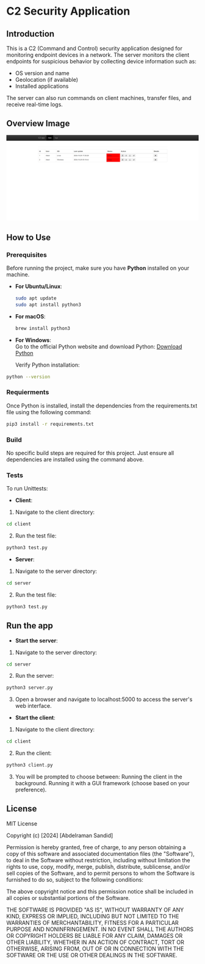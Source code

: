 # C2 Security Application

## Introduction
This is a C2 (Command and Control) security application designed for monitoring endpoint devices in a network. The server monitors the client endpoints for suspicious behavior by collecting device information such as:
- OS version and name
- Geolocation (if available)
- Installed applications

The server can also run commands on client machines, transfer files, and receive real-time logs.


## Overview Image
![C2App](./images/c2_app.png)

## How to Use

### Prerequisites
Before running the project, make sure you have **Python** installed on your machine. 

- **For Ubuntu/Linux**:
    ```bash
    sudo apt update
    sudo apt install python3
    ```

- **For macOS**:
    ```bash
    brew install python3
    ```

- **For Windows**:  
  Go to the official Python website and download Python: [Download Python](https://www.python.org/downloads/)

  Verify Python installation:
```bash
python --version
```

### Requierments
Once Python is installed, install the dependencies from the requirements.txt file using the following command:
```bash
pip3 install -r requirements.txt
```

### Build
No specific build steps are required for this project. Just ensure all dependencies are installed using the command above.


### Tests
To run Unittests:
- **Client**:
1. Navigate to the client directory:
```bash
cd client
```
2. Run the test file:
```bash
python3 test.py
```

- **Server**:
1. Navigate to the server directory:
```bash
cd server
```
2. Run the test file:
```bash
python3 test.py
```

## Run the app

- **Start the server**:

1. Navigate to the server directory:
```bash
cd server
```
2. Run the server:
```bash
python3 server.py
```
3. Open a browser and navigate to localhost:5000 to access the server's web interface.

- **Start the client**:

1. Navigate to the client directory:
```bash
cd client
```
2. Run the client:
```bash
python3 client.py
```
3. You will be prompted to choose between:
Running the client in the background.
Running it with a GUI framework (choose based on your preference).


## License

MIT License

Copyright (c) [2024] [Abdelraman Sandid]

Permission is hereby granted, free of charge, to any person obtaining a copy
of this software and associated documentation files (the "Software"), to deal
in the Software without restriction, including without limitation the rights
to use, copy, modify, merge, publish, distribute, sublicense, and/or sell
copies of the Software, and to permit persons to whom the Software is
furnished to do so, subject to the following conditions:

The above copyright notice and this permission notice shall be included in all
copies or substantial portions of the Software.

THE SOFTWARE IS PROVIDED "AS IS", WITHOUT WARRANTY OF ANY KIND, EXPRESS OR
IMPLIED, INCLUDING BUT NOT LIMITED TO THE WARRANTIES OF MERCHANTABILITY,
FITNESS FOR A PARTICULAR PURPOSE AND NONINFRINGEMENT. IN NO EVENT SHALL THE
AUTHORS OR COPYRIGHT HOLDERS BE LIABLE FOR ANY CLAIM, DAMAGES OR OTHER
LIABILITY, WHETHER IN AN ACTION OF CONTRACT, TORT OR OTHERWISE, ARISING FROM,
OUT OF OR IN CONNECTION WITH THE SOFTWARE OR THE USE OR OTHER DEALINGS IN THE
SOFTWARE.